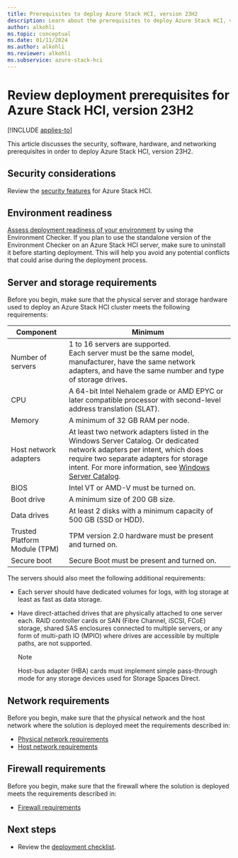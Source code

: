 ```yaml
---
title: Prerequisites to deploy Azure Stack HCI, version 23H2
description: Learn about the prerequisites to deploy Azure Stack HCI, version 23H2.
author: alkohli
ms.topic: conceptual
ms.date: 01/11/2024
ms.author: alkohli
ms.reviewer: alkohli
ms.subservice: azure-stack-hci
---
```


# Review deployment prerequisites for Azure Stack HCI, version 23H2

[!INCLUDE [applies-to](../../includes/hci-applies-to-23h2.md)]

This article discusses the security, software, hardware, and networking prerequisites in order to deploy Azure Stack HCI, version 23H2.


## Security considerations

Review the [security features](../concepts/security-features.md) for Azure Stack HCI.

## Environment readiness

[Assess deployment readiness of your environment](../manage/use-environment-checker.md) by using the Environment Checker. If you plan to use the standalone version of the Environment Checker on an Azure Stack HCI server, make sure to uninstall it before starting deployment. This will help you avoid any potential conflicts that could arise during the deployment process.

## Server and storage requirements

Before you begin, make sure that the physical server and storage hardware used to deploy an Azure Stack HCI cluster meets the following requirements:

|Component|Minimum|
|--|--|
|Number of servers| 1 to 16 servers are supported. <br> Each server must be the same model, manufacturer, have the same network adapters, and have the same number and type of storage drives.|
|CPU|A 64-bit Intel Nehalem grade or AMD EPYC or later compatible processor with second-level address translation (SLAT).|
|Memory|A minimum of 32 GB RAM per node.|
|Host network adapters|At least two network adapters listed in the Windows Server Catalog. Or dedicated network adapters per intent, which does require two separate adapters for storage intent. For more information, see [Windows Server Catalog](https://www.windowsservercatalog.com/).|
|BIOS|Intel VT or AMD-V must be turned on.|
|Boot drive|A minimum size of 200 GB size.|
|Data drives|At least 2 disks with a minimum capacity of 500 GB (SSD or HDD).|
|Trusted Platform Module (TPM)|TPM version 2.0 hardware must be present and turned on.|
|Secure boot|Secure Boot must be present and turned on.|

The servers should also meet the following additional requirements: 

- Each server should have dedicated volumes for logs, with log storage at least as fast as data storage. 

- Have direct-attached drives that are physically attached to one server each. RAID controller cards or SAN (Fibre Channel, iSCSI, FCoE) storage, shared SAS enclosures connected to multiple servers, or any form of multi-path IO (MPIO) where drives are accessible by multiple paths, are not supported.

    > [!NOTE]
    > Host-bus adapter (HBA) cards must implement simple pass-through mode for any storage devices used for Storage Spaces Direct.

## Network requirements

Before you begin, make sure that the physical network and the host network where the solution is deployed meet the requirements described in:

- [Physical network requirements](../concepts/physical-network-requirements.md)
- [Host network requirements](../concepts/host-network-requirements.md)

## Firewall requirements

Before you begin, make sure that the firewall where the solution is deployed meets the requirements described in:

- [Firewall requirements](../concepts/firewall-requirements.md)

## Next steps

- Review the [deployment checklist](deployment-checklist.md).
